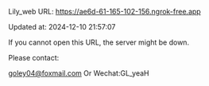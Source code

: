 Lily_web URL: https://ae6d-61-165-102-156.ngrok-free.app

Updated at: 2024-12-10 21:57:07

If you cannot open this URL, the server might be down.

Please contact: 

goley04@foxmail.com Or Wechat:GL_yeaH